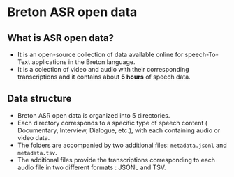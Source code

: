 # Breton ASR open data 
## What is ASR open data?
* It is an open-source collection of data available online for speech-To-Text applications in the Breton language.
* It is a colection of video and audio with their corresponding transcriptions and it contains about **5 hours** of speech data.
## Data structure
* Breton ASR open data is organized into 5 directories.
* Each directory corresponds to a specific type of speech content ( Documentary, Interview, Dialogue, etc.), with each containing audio or video data.
* The folders are accompanied by two additional files: `metadata.jsonl` and `metadata.tsv`.
* The additional files provide the transcriptions corresponding to each audio file in two different formats : JSONL and TSV.

